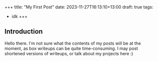 +++
title: "My First Post"
date: 2023-11-27T16:13:10+13:00
draft: true
tags:
  - idk
+++

## Introduction 

Hello there. I'm not sure what the contents of my posts will be at the moment, as box writeups can be quite time-consuming. I may post shortened versions of writeups, or talk about my projects here :)